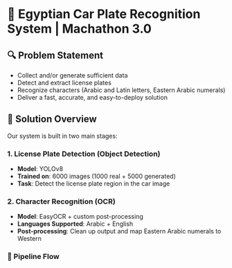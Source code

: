 # 🚗 Egyptian Car Plate Recognition System | Machathon 3.0

## 🔍 Problem Statement

- Collect and/or generate sufficient data  
- Detect and extract license plates  
- Recognize characters (Arabic and Latin letters, Eastern Arabic numerals)
- Deliver a fast, accurate, and easy-to-deploy solution

## 🧠 Solution Overview

Our system is built in two main stages:

### 1. License Plate Detection (Object Detection)
- **Model**: YOLOv8
- **Trained on**: 6000 images (1000 real + 5000 generated)
- **Task**: Detect the license plate region in the car image

### 2. Character Recognition (OCR)
- **Model**: EasyOCR + custom post-processing
- **Languages Supported**: Arabic + English
- **Post-processing**: Clean up output and map Eastern Arabic numerals to Western

### 🔁 Pipeline Flow
